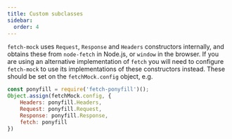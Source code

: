 ```yaml
---
title: Custom subclasses
sidebar:
  order: 4
---
```

`fetch-mock` uses `Request`, `Response` and `Headers` constructors internally, and obtains these from `node-fetch` in Node.js, or `window` in the browser. If you are using an alternative implementation of `fetch` you will need to configure `fetch-mock` to use its implementations of these constructors instead. These should be set on the `fetchMock.config` object, e.g.

```javascript
const ponyfill = require('fetch-ponyfill')();
Object.assign(fetchMock.config, {
    Headers: ponyfill.Headers,
    Request: ponyfill.Request,
    Response: ponyfill.Response,
    fetch: ponyfill
})
```
